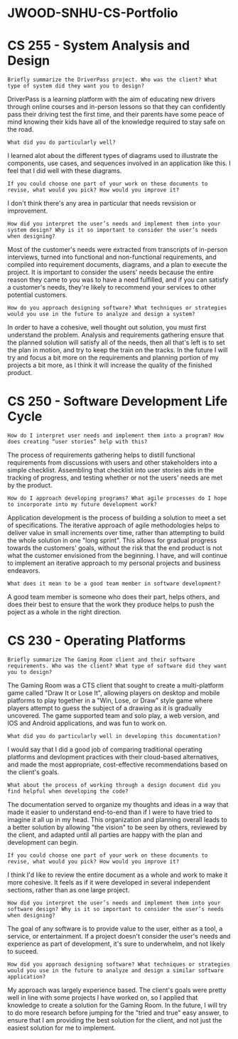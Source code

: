 # JWOOD-SNHU-CS-Portfolio

# CS 255 - System Analysis and Design

`Briefly summarize the DriverPass project. Who was the client? What type of system did they want you to design?`

DriverPass is a learning platform with the aim of educating new drivers through online courses and in-person lessons so that they can confidently pass their driving test the first time, and their parents have some peace of mind knowing their kids have all of the knowledge required to stay safe on the road.

`What did you do particularly well?`

I learned alot about the different types of diagrams used to illustrate the components, use cases, and sequences involved in an application like this. I feel that I did well with these diagrams.

`If you could choose one part of your work on these documents to revise, what would you pick? How would you improve it?`

I don't think there's any area in particular that needs revsision or improvement.

`How did you interpret the user’s needs and implement them into your system design? Why is it so important to consider the user’s needs when designing?`

Most of the customer's needs were extracted from transcripts of in-person interviews, turned into functional and non-functional requirements, and compiled into requirement documents, diagrams, and a plan to execute the project. It is important to consider the users' needs because the entire reason they came to you was to have a need fulfilled, and if you can satisfy a customer's needs, they're likely to recommend your services to other potential customers.

`How do you approach designing software? What techniques or strategies would you use in the future to analyze and design a system?`

In order to have a cohesive, well thought out solution, you must first understand the problem. Analysis and requirements gathering ensure that the planned solution will satisfy all of the needs, then all that's left is to set the plan in motion, and try to keep the train on the tracks. In the future I will try and focus a bit more on the requirements and planning portion of my projects a bit more, as I think it will increase the quality of the finished product.

# CS 250 - Software Development Life Cycle

`How do I interpret user needs and implement them into a program? How does creating “user stories” help with this?`

The process of requirements gathering helps to distill functional requirements from discussions with users and other stakeholders into a simple checklist. Assembling that checklist into user stories aids in the tracking of progress, and testing whether or not the users' needs are met by the product.

`How do I approach developing programs? What agile processes do I hope to incorporate into my future development work?`

Application development is the process of building a solution to meet a set of specifications. The iterative approach of agile methodologies helps to deliver value in small increments over time, rather than attempting to build the whole solution in one "long sprint". This allows for gradual progress towards the customers' goals, without the risk that the end product is not what the customer envisioned from the beginning. I have, and will continue to implement an iterative approach to my personal projects and business endeavors.

`What does it mean to be a good team member in software development?`

A good team member is someone who does their part, helps others, and does their best to ensure that the work they produce helps to push the poject as a whole in the right direction.

# CS 230 - Operating Platforms

`Briefly summarize The Gaming Room client and their software requirements. Who was the client? What type of software did they want you to design?`

The Gaming Room was a CTS client that sought to create a multi-platform game called "Draw It or Lose It", allowing players on desktop and mobile platforms to play together in a "Win, Lose, or Draw" style game where players attempt to guess the subject of a drawing as it is gradually uncovered. The game supported team and solo play, a web version, and IOS and Android applications, and was fun to work on.

`What did you do particularly well in developing this documentation?`

I would say that I did a good job of comparing traditional operating platforms and devlopment practices with their cloud-based alternatives, and made the most appropriate, cost-effective recommendations based on the client's goals.

`What about the process of working through a design document did you find helpful when developing the code?`

The documentation served to organize my thoughts and ideas in a way that made it easier to understand end-to-end than if I were to have tried to imagine it all up in my head. This organization and planning overall leads to a better solution by allowing "the vision" to be seen by others, reviewed by the client, and adapted until all parties are happy with the plan and development can begin.

`If you could choose one part of your work on these documents to revise, what would you pick? How would you improve it?`

I think I'd like to review the entire document as a whole and work to make it more cohesive. It feels as if it were developed in several independent sections, rather than as one large project.

`How did you interpret the user’s needs and implement them into your software design? Why is it so important to consider the user’s needs when designing?`

The goal of any software is to provide value to the user, either as a tool, a service, or entertainment. If a project doesn't consider the user's needs and experience as part of development, it's sure to underwhelm, and not likely to suceed.

`How did you approach designing software? What techniques or strategies would you use in the future to analyze and design a similar software application?`

My approach was largely experience based. The client's goals were pretty well in line with some projects I have worked on, so I applied that knowledge to create a solution for the Gaming Room. In the future, I will try to do more research before jumping for the "tried and true" easy answer, to ensure that I am providing the best solution for the client, and not just the easiest solution for me to implement.
